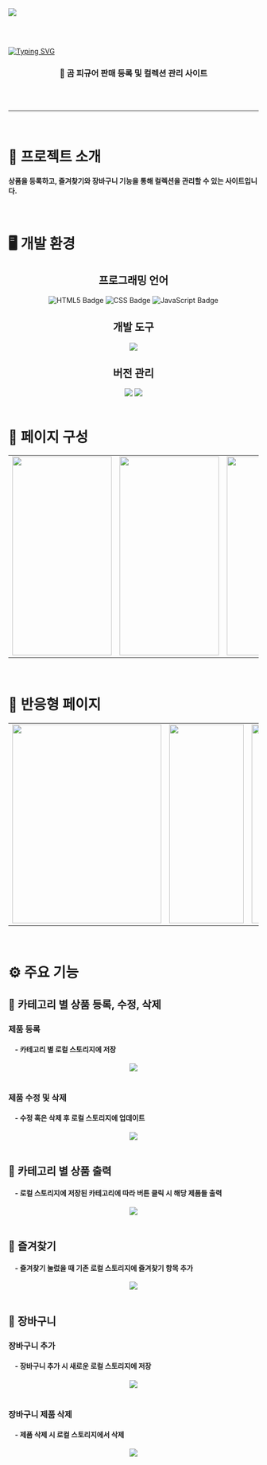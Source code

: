 <img src="https://github.com/user-attachments/assets/24d09599-4a05-4bfe-ae7b-e6c064cc4c53"/>

<br/><br/>

[![Typing SVG](https://readme-typing-svg.demolab.com?font=Fira+Code&weight=500&size=40&duration=3000&pause=1000&color=444444&center=true&vCenter=true&width=1000&lines=BEAR+CRAFT+SHOP)](https://git.io/typing-svg)

<h3 align="center"> 🧸 곰 피규어 판매 등록 및 컬렉션 관리 사이트 </h3>
<br/><br/><hr/>

<br/>

# 📄 프로젝트 소개

#### 상품을 등록하고, 즐겨찾기와 장바구니 기능을 통해 컬렉션을 관리할 수 있는 사이트입니다.

<br/>

# 🖥 개발 환경

<div align="center">
 <h2> 프로그래밍 언어 </h2>
  <img src="https://img.shields.io/badge/html5-F0A228.svg?&style=for-the-badge&logo=html5&logoColor=white" alt="HTML5 Badge" /> <img src="https://img.shields.io/badge/css-%231572B6.svg?&style=for-the-badge&logo=css&logoColor=white"  alt="CSS Badge" /> <img src="https://img.shields.io/badge/javascript-%23F7DF1E.svg?&style=for-the-badge&logo=javascript&logoColor=black" alt="JavaScript Badge" />

  <h2> 개발 도구 </h2> 
  <img src="https://img.shields.io/badge/visual%20studio%20code-%23007ACC.svg?&style=for-the-badge&logo=visual%20studio%20code&logoColor=white" />

  <h2> 버전 관리 </h2> 
  <img src="https://img.shields.io/badge/git-%23F05032.svg?&style=for-the-badge&logo=git&logoColor=white" /> <img src="https://img.shields.io/badge/github-%23181717.svg?&style=for-the-badge&logo=github&logoColor=white" />

</div>

<br/>

# 📰 페이지 구성

<table>
  <tr>
    <td><img src="https://github.com/user-attachments/assets/90ebae87-b8f1-4264-86c9-265808b7bf70" width="200" height="400"></td>
    <td><img src="https://github.com/user-attachments/assets/d7323a8d-be58-4a7e-b6c9-665ed152e3da" width="200" height="400"></td>
    <td><img src="https://github.com/user-attachments/assets/49553aa1-2f65-4c3a-81a5-332299481b75" width="200" height="400"></td>
    <td><img src="https://github.com/user-attachments/assets/6b654265-6af0-4fc1-869c-c698a059eb19" width="200" height="400"></td>
    <td><img src="https://github.com/user-attachments/assets/1bfb84db-4859-4e76-93a6-2c471c0fadec" width="200" height="400"></td>
  </tr>
</table>


<br/>

# 📱 반응형 페이지

<table>
  <tr>
    <td><img src="https://github.com/user-attachments/assets/18b211f5-fa48-4a58-8c7f-ab528aeffe64" width="300" height="400"></td>
    <td><img src="https://github.com/user-attachments/assets/f7d919d5-0516-424d-911e-f51ecdc488e4" width="150" height="400"></td>
    <td><img src="https://github.com/user-attachments/assets/779bcd17-417b-4cc5-9b2e-303216f33cd6" width="300" height="400"></td>
    <td><img src="https://github.com/user-attachments/assets/c6eb60ef-5a9e-4f90-8af5-a691aa8057e8" width="300" height="400"></td>
  </tr>
</table>

<br/>

# ⚙ 주요 기능

<h2> 🌟 카테고리 별 상품 등록, 수정, 삭제 </h2>
<h3> 제품 등록 </h3>
<h4>&nbsp&nbsp&nbsp&nbsp-&nbsp카테고리 별 로컬 스토리지에 저장</h4>
<div align="center">
  <img src="https://github.com/user-attachments/assets/93840334-d851-4eb5-8f28-08a47dca1f5a">
</div>

<br/>

<h3> 제품 수정 및 삭제 </h3>
<h4>&nbsp&nbsp&nbsp&nbsp-&nbsp수정 혹은 삭제 후 로컬 스토리지에 업데이트</h4>
<div align="center">
  <img src="https://github.com/user-attachments/assets/6b24d6f9-0d6c-418d-9c6b-8a7774c97626">
</div>

<br/>

<h2> 🌟 카테고리 별 상품 출력 </h2>
<h4>&nbsp&nbsp&nbsp&nbsp-&nbsp로컬 스토리지에 저장된 카테고리에 따라 버튼 클릭 시 해당 제품들 출력</h4>
<div align="center">
  <img src="https://github.com/user-attachments/assets/25d33623-bc39-4c80-a785-9fade1477021">
</div>

<br/>

<h2> 🌟 즐겨찾기 </h2>
<h4>&nbsp&nbsp&nbsp&nbsp-&nbsp즐겨찾기 눌렀을 때 기존 로컬 스토리지에 즐겨찾기 항목 추가</h4>
<div align="center">
  <img src="https://github.com/user-attachments/assets/f6b7efea-41ff-4989-8f09-b8b236568b76">
</div>

<br/>

<h2> 🌟 장바구니 </h2>
<h3> 장바구니 추가 </h3>
<h4>&nbsp&nbsp&nbsp&nbsp-&nbsp장바구니 추가 시 새로운 로컬 스토리지에 저장</h4>
<div align="center">
  <img src="https://github.com/user-attachments/assets/3b7b0bd6-16bb-4670-9d5f-ccf4c1c397e0">
</div>

<br/>

<h3> 장바구니 제품 삭제 </h3>
<h4>&nbsp&nbsp&nbsp&nbsp-&nbsp제품 삭제 시 로컬 스토리지에서 삭제</h4>
<div align="center">
  <img src="https://github.com/user-attachments/assets/638c2d37-97a5-4aa3-aea9-9f8f687834ce">
</div>

<br/>
